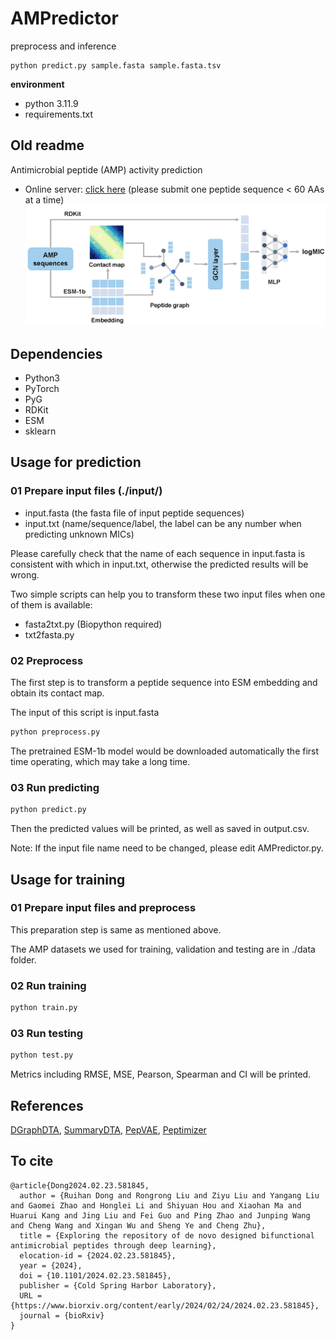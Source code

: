 # AMPredictor

preprocess and inference
```shell
python predict.py sample.fasta sample.fasta.tsv
```

**environment**
- python 3.11.9
- requirements.txt

## Old readme

Antimicrobial peptide (AMP) activity prediction
* Online server: [click here](https://huggingface.co/spaces/ruihan-dong/AMPredictor)  (please submit one peptide sequence < 60 AAs at a time)
![image](https://github.com/ruihan-dong/AMPredictor/blob/main/AMPredictor_framework.png)


## Dependencies

* Python3
* PyTorch
* PyG
* RDKit
* ESM
* sklearn



## Usage for prediction

### 01 Prepare input files (./input/)

* input.fasta   (the fasta file of input peptide sequences)
* input.txt     (name/sequence/label, the label can be any number when predicting unknown MICs)

Please carefully check that the name of each sequence in input.fasta is consistent with which in input.txt, otherwise the predicted results will be wrong.

Two simple scripts can help you to transform these two input files when one of them is available:

* fasta2txt.py (Biopython required)
* txt2fasta.py

### 02 Preprocess

The first step is to transform a peptide sequence into ESM embedding and obtain its contact map.

The input of this script is input.fasta

```python
python preprocess.py
```

The pretrained ESM-1b model would be downloaded automatically the first time operating, which may take a long time. 

### 03 Run predicting

```python
python predict.py
```

Then the predicted values will be printed, as well as saved in output.csv.

Note: If the input file name need to be changed, please edit AMPredictor.py.



## Usage for training

### 01 Prepare input files and preprocess

This preparation step is same as mentioned above. 

The AMP datasets we used for training, validation and testing are in ./data folder.

### 02 Run training

```python
python train.py
```

### 03 Run testing

```python
python test.py
```

Metrics including RMSE, MSE, Pearson, Spearman and CI will be printed.



## References

[DGraphDTA](https://github.com/595693085/DGraphDTA), [SummaryDTA](https://github.com/PuYuQian/SummaryDTA), [PepVAE](https://www.frontiersin.org/articles/10.3389/fmicb.2021.725727/full), [Peptimizer](https://github.com/learningmatter-mit/peptimizer)


## To cite
```
@article{Dong2024.02.23.581845,
  author = {Ruihan Dong and Rongrong Liu and Ziyu Liu and Yangang Liu and Gaomei Zhao and Honglei Li and Shiyuan Hou and Xiaohan Ma and Huarui Kang and Jing Liu and Fei Guo and Ping Zhao and Junping Wang and Cheng Wang and Xingan Wu and Sheng Ye and Cheng Zhu},
  title = {Exploring the repository of de novo designed bifunctional antimicrobial peptides through deep learning},
  elocation-id = {2024.02.23.581845},
  year = {2024},
  doi = {10.1101/2024.02.23.581845},
  publisher = {Cold Spring Harbor Laboratory},
  URL = {https://www.biorxiv.org/content/early/2024/02/24/2024.02.23.581845},
  journal = {bioRxiv}
}
```
